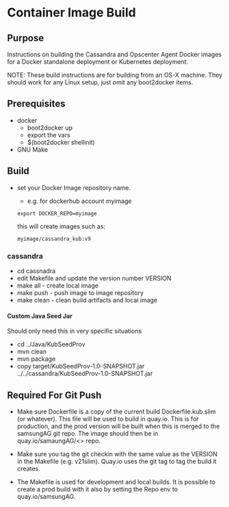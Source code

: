 # Container Image Build

## Purpose
Instructions on building the Cassandra and Opscenter Agent Docker images for a Docker standalone deployment or Kubernetes deployment.

NOTE: These build instructions are for building from an OS-X machine.  They should work for any Linux setup, just omit any boot2docker items.

## Prerequisites
* docker
	* boot2docker up
	* export the vars
	* $(boot2docker shellinit)
* GNU Make

## Build
* set your Docker Image repository name.
	* e.g. for dockerhub account myimage
	
	````
	export DOCKER_REPO=myimage
	````
	
	this will create images such as:
	
	````
	myimage/cassandra_kub:v9
	````

### cassandra
* cd cassnadra
* edit Makefile and update the version number VERSION
* make all - create local image
* make push - push image to image repository
* make clean - clean build artifacts and local image

#### Custom Java Seed Jar
Should only need this in very specific situations

* cd ../Java/KubSeedProv
* mvn clean
* mvn package
* copy target/KubSeedProv-1.0-SNAPSHOT.jar ../../cassandra/KubSeedProv-1.0-SNAPSHOT.jar

## Required For Git Push
* Make sure Dockerfile is a copy of the current build Dockerfile.kub.slim (or whatever).  This file will be used to build in quay.io.  This is for production, and the prod version will be built when this is merged to the samsungAG git repo.  The image should then be in quay.io/samaungAG/<>  repo.   

* Make sure you tag the git checkin with the same value as the VERSION in the Makefile (e.g. v21slim).  Quay.io uses the git tag to tag the build it creates.

* The Makefile is used for development and local builds.   It is possible to create a prod build with it also by setting the Repo env to quay.io/samsungAG.


